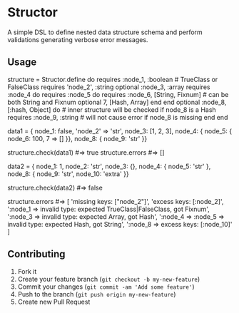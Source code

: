 # Structor

A simple DSL to define nested data structure schema and perform validations generating verbose error messages.

## Usage


  structure = Structor.define do
    requires :node_1, :boolean             # TrueClass or FalseClass
    requires 'node_2', :string
    optional :node_3, :array
    requires :node_4 do
      requires :node_5 do
        requires :node_6, [String, Fixnum] # can be both String and Fixnum
        optional 7, [Hash, Array]
      end
    end
    optional :node_8, [:hash, Object] do   # inner structure will be checked if node_8 is a Hash
      requires :node_9, :string            # will not cause error if node_8 is missing
    end
  end


  data1 = { node_1: false,
            'node_2' => 'str',
            node_3: [1, 2, 3],
            node_4: {
              node_5: {
                node_6: 100,
            7 => [] }},
            node_8: { node_9: 'str' }}

  structure.check(data1) #=> true
  structure.errors #=> []

  data2 = { node_1: 1,
            node_2: 'str',
            node_3: {},
            node_4: { node_5: 'str' },
            node_8: { node_9: 'str',
              node_10: 'extra' }}

  structure.check(data2) #=> false

  structure.errors #=> [
     'missing keys: ["node_2"]',
     'excess keys: [:node_2]',
     ':node_1 => invalid type: expected TrueClass|FalseClass, got Fixnum',
     ':node_3 => invalid type: expected Array, got Hash',
     ':node_4 => :node_5 => invalid type: expected Hash, got String',
     ':node_8 => excess keys: [:node_10]'
  ]

## Contributing

1. Fork it
2. Create your feature branch (`git checkout -b my-new-feature`)
3. Commit your changes (`git commit -am 'Add some feature'`)
4. Push to the branch (`git push origin my-new-feature`)
5. Create new Pull Request
